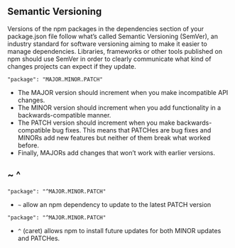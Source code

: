 ## Semantic Versioning
Versions of the npm packages in the dependencies section of your package.json file follow what’s called Semantic Versioning (SemVer), an industry standard for software versioning aiming to make it easier to manage dependencies. Libraries, frameworks or other tools published on npm should use SemVer in order to clearly communicate what kind of changes projects can expect if they update.

```
"package": "MAJOR.MINOR.PATCH"
```

- The MAJOR version should increment when you make incompatible API changes. 
- The MINOR version should increment when you add functionality in a backwards-compatible manner. 
- The PATCH version should increment when you make backwards-compatible bug fixes. This means that PATCHes are bug fixes and MINORs add new features but neither of them break what worked before. 
- Finally, MAJORs add changes that won’t work with earlier versions.

## ~ ^
```
"package": "^MAJOR.MINOR.PATCH"
```

- `~` allow an npm dependency to update to the latest PATCH version

```
"package": "^MAJOR.MINOR.PATCH"
```

- `^` (caret) allows npm to install future updates for both MINOR updates and PATCHes. 


